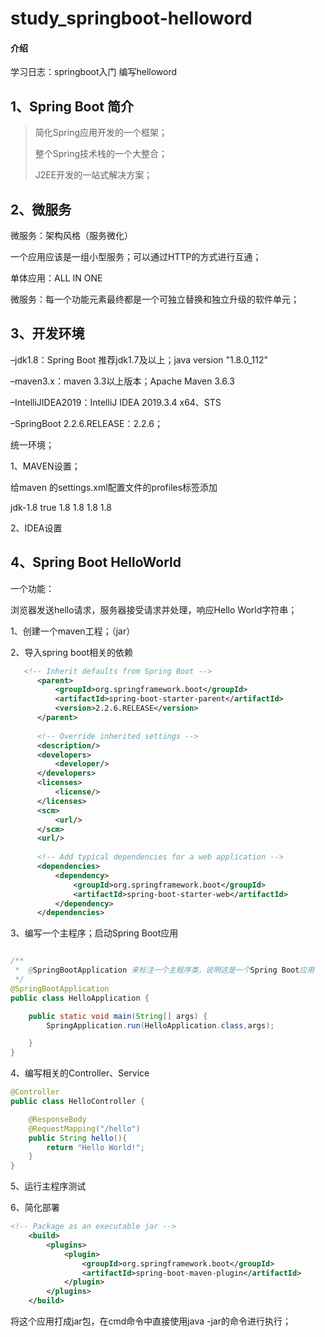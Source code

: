 # study_springboot-helloword

#### 介绍
学习日志：springboot入门
编写helloword

## 1、Spring Boot 简介

> 简化Spring应用开发的一个框架；
>
> 整个Spring技术栈的一个大整合；
>
> J2EE开发的一站式解决方案；

## 2、微服务


微服务：架构风格（服务微化）

一个应用应该是一组小型服务；可以通过HTTP的方式进行互通；

单体应用：ALL IN ONE

微服务：每一个功能元素最终都是一个可独立替换和独立升级的软件单元；




## 3、开发环境



–jdk1.8：Spring Boot 推荐jdk1.7及以上；java version "1.8.0_112"

–maven3.x：maven 3.3以上版本；Apache Maven 3.6.3

–IntelliJIDEA2019：IntelliJ IDEA 2019.3.4 x64、STS

–SpringBoot 2.2.6.RELEASE：2.2.6；

统一环境；



1、MAVEN设置；

给maven 的settings.xml配置文件的profiles标签添加

<profile>
  <id>jdk-1.8</id>
  <activation>
    <activeByDefault>true</activeByDefault>
    <jdk>1.8</jdk>
  </activation>
  <properties>
    <maven.compiler.source>1.8</maven.compiler.source>
    <maven.compiler.target>1.8</maven.compiler.target>
    <maven.compiler.compilerVersion>1.8</maven.compiler.compilerVersion>
  </properties>
</profile>


2、IDEA设置



## 4、Spring Boot HelloWorld

一个功能：

浏览器发送hello请求，服务器接受请求并处理，响应Hello World字符串；



1、创建一个maven工程；（jar）

2、导入spring boot相关的依赖

```xml
   <!-- Inherit defaults from Spring Boot -->
      <parent>
          <groupId>org.springframework.boot</groupId>
          <artifactId>spring-boot-starter-parent</artifactId>
          <version>2.2.6.RELEASE</version>
      </parent>
  
      <!-- Override inherited settings -->
      <description/>
      <developers>
          <developer/>
      </developers>
      <licenses>
          <license/>
      </licenses>
      <scm>
          <url/>
      </scm>
      <url/>
  
      <!-- Add typical dependencies for a web application -->
      <dependencies>
          <dependency>
              <groupId>org.springframework.boot</groupId>
              <artifactId>spring-boot-starter-web</artifactId>
          </dependency>
      </dependencies>
```

3、编写一个主程序；启动Spring Boot应用
```java

/**
 *  @SpringBootApplication 来标注一个主程序类，说明这是一个Spring Boot应用
 */
@SpringBootApplication
public class HelloApplication {

    public static void main(String[] args) {
        SpringApplication.run(HelloApplication.class,args);

    }
}

```

4、编写相关的Controller、Service

```java
@Controller
public class HelloController {

    @ResponseBody
    @RequestMapping("/hello")
    public String hello(){
        return "Hello World!";
    }
}

```



5、运行主程序测试

6、简化部署

```xml
<!-- Package as an executable jar -->
    <build>
        <plugins>
            <plugin>
                <groupId>org.springframework.boot</groupId>
                <artifactId>spring-boot-maven-plugin</artifactId>
            </plugin>
        </plugins>
    </build>
```

将这个应用打成jar包，在cmd命令中直接使用java -jar的命令进行执行；